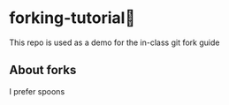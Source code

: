 # forking-tutorial🍴
This repo is used as a demo for the in-class git fork guide

## About forks
I prefer spoons
